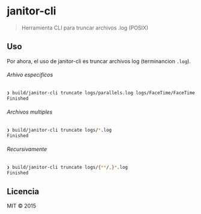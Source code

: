 # janitor-cli

> Herramienta CLI para truncar archivos .log (POSIX)

## Uso

Por ahora, el uso de janitor-cli es truncar archivos log (terminancion `.log`).

###### Arhivo especificos

```zsh
❯ build/janitor-cli truncate logs/parallels.log logs/FaceTime/FaceTime.log
Finished
```

###### Archivos multiples
```zsh
❯ build/janitor-cli truncate logs/*.log
Finished
```

###### Recursivamente
```zsh
❯ build/janitor-cli truncate logs/{**/,}*.log
Finished
```

## Licencia
MIT © 2015
